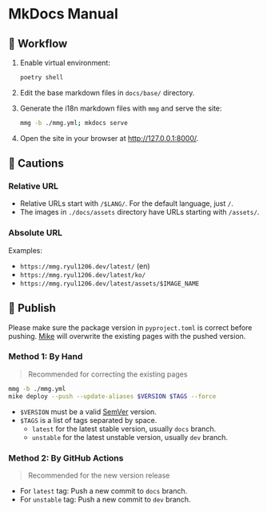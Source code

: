 # MkDocs Manual

## 🦦 Workflow

1. Enable virtual environment:

   ```sh
   poetry shell
   ```

2. Edit the base markdown files in `docs/base/` directory.
3. Generate the i18n markdown files with `mmg` and serve the site:

   ```sh
   mmg -b ./mmg.yml; mkdocs serve
   ```

4. Open the site in your browser at http://127.0.0.1:8000/.

## 🦦 Cautions

### Relative URL

- Relative URLs start with `/$LANG/`. For the default language, just `/`.
- The images in `./docs/assets` directory have URLs starting with `/assets/`.

### Absolute URL

Examples:

- `https://mmg.ryul1206.dev/latest/` (en)
- `https://mmg.ryul1206.dev/latest/ko/`
- `https://mmg.ryul1206.dev/latest/assets/$IMAGE_NAME`

## 🦦 Publish

Please make sure the package version in `pyproject.toml` is correct before pushing. [Mike](https://github.com/jimporter/mike) will overwrite the existing pages with the pushed version.

### Method 1: By Hand

> Recommended for correcting the existing pages

```sh
mmg -b ./mmg.yml
mike deploy --push --update-aliases $VERSION $TAGS --force
```

- `$VERSION` must be a valid [SemVer](https://semver.org/) version.
- `$TAGS` is a list of tags separated by space.
   - `latest` for the latest stable version, usually `docs` branch.
   - `unstable` for the latest unstable version, usually `dev` branch.

### Method 2: By GitHub Actions

> Recommended for the new version release

- For `latest` tag: Push a new commit to `docs` branch.
- For `unstable` tag: Push a new commit to `dev` branch.
